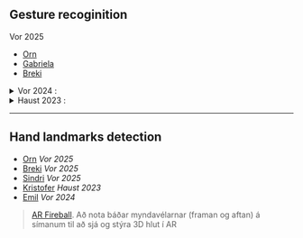  
## Gesture recoginition

Vor 2025
- [Orn](https://gunnarthorunnarson.github.io/FORR3FV05EU/handapat/V25/Orn/verk_4_1.html)
- [Gabriela](https://gunnarthorunnarson.github.io/FORR3FV05EU/handapat/V25/Gabriela/index.html)
- [Breki](https://gunnarthorunnarson.github.io/FORR3FV05EU/handapat/V25/Breki/index.html) 



<details>
<summary>Vor 2024 :</summary>

<br>

- [Emil](https://gunnarthorunnarson.github.io/FORR3FV05EU/v24/v5/Emil)
- [Hróar](https://gunnarthorunnarson.github.io/FORR3FV05EU/v24/v5/Hroar)
- [Jökull](https://gunnarthorunnarson.github.io/FORR3FV05EU/v24/v5/Jokull)
- [Þorvaldur Breki](https://gunnarthorunnarson.github.io/FORR3FV05EU/v24/v5/ThorvaldurBreki)
- [Þorvaldur Daði](https://gunnarthorunnarson.github.io/FORR3FV05EU/v24/v5/ThorvaldurDadi)

</details>



<details>
<summary>Haust 2023 :</summary>

<br>
- Björn, [3D](https://bjornthor21.github.io/verk4-vidmot/3dObject.html) 
- Gísli, [hand](https://gunnarthorunnarson.github.io/FORR3FV05EU/h23/v4/Gisli/HandGestureCube/index.html) 
- Héðinn, [hand](https://gunnarthorunnarson.github.io/FORR3FV05EU/h23/v4/Hedinn/Lidur2.html)
- Valdas, [hand](https://gunnarthorunnarson.github.io/FORR3FV05EU/h23/v4/Valdas/2_verkefni_index.html)
- Þorgeir, [hand](https://gunnarthorunnarson.github.io/FORR3FV05EU/h23/v4/Þorgeir/seinni/index.html)
- Tumi, [hand](https://gunnarthorunnarson.github.io/FORR3FV05EU/h23/v4/Tumi/part2/part2/main.html)

</details>

---

## Hand landmarks detection

- [Orn](https://gunnarthorunnarson.github.io/FORR3FV05EU/handapat/V25/Orn/verk_4_2.html) _Vor 2025_
- [Breki](https://gunnarthorunnarson.github.io/FORR3FV05EU/handapat/V25/Breki/index.html) _Vor 2025_
- [Sindri](https://gunnarthorunnarson.github.io/FORR3FV05EU/handapat/V25/Sindri/index.html) _Vor 2025_
- [Kristofer](https://gunnarthorunnarson.github.io/FORR3FV05EU/h23/v4/Kristofer/Part2-Kristófer/index.html)  _Haust 2023_
- [Emil](https://gunnarthorunnarson.github.io/FORR3FV05EU/v24/v5/Emil/verk_5_lidur2.html) _Vor 2024_

<!-- [Davíð](https://gunnarthorunnarson.github.io/FORR3FV05EU/v24/v5/David) -->




> [AR Fireball](https://github.com/bjornthor21/verk5-vidmot/blob/main/README.md#ar-fireball). Að nota báðar myndavélarnar (framan og aftan) á símanum til að sjá og stýra 3D hlut í AR
